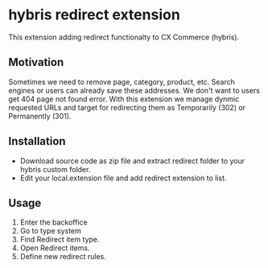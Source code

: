 # hybris redirect extension
This extension adding redirect functionalty to CX Commerce (hybris). 
## Motivation
Sometimes we need to remove page, category, product, etc. Search engines or users can already save these addresses. We don't want to users get 404 page not found error.
With this extension we manage dynmic requested URLs and target for redirecting them as Temporarily (302) or Permanently (301).
## Installation
* Download source code as zip file and extract redirect folder to your hybris custom folder.
* Edit your local.extension file and add redirect extension to list.
## Usage
1. Enter the backoffice
2. Go to type system
3. Find Redirect item type.
4. Open Redirect items.
5. Define new redirect rules.
